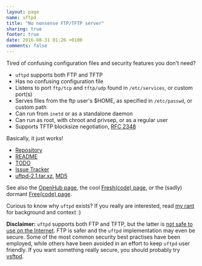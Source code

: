 ```yaml
---
layout: page
name: uftpd
title: "No nonsense FTP/TFTP server"
sharing: true
footer: true
date: 2016-08-31 01:26 +0100
comments: false
---
```


Tired of confusing configuration files and security features you don't need?

* `uftpd` supports both FTP and TFTP
* Has no confusing configuration file
* Listens to port `ftp/tcp` and `tftp/udp` found in `/etc/services`, or custom port(s)
* Serves files from the ftp user's $HOME, as specified in `/etc/passwd`, or custom path
* Can run from `inetd` or as a standalone daemon
* Can run as root, with chroot and privsep, or as a regular user
* Supports TFTP blocksize negotiation, [RFC 2348](http://tools.ietf.org/html/rfc2348)

Basically, it just works!

* [Repository](http://github.com/troglobit/uftpd)
* [README](https://github.com/troglobit/uftpd/blob/master/README.md)
* [TODO](https://github.com/troglobit/uftpd/blob/master/TODO.md)
* [Issue Tracker](http://github.com/troglobit/uftpd/issues)
* [uftpd-2.1.tar.xz](ftp://ftp.troglobit.com/uftpd/uftpd-2.1.tar.xz),
  [MD5](ftp://ftp.troglobit.com/uftpd/uftpd-2.1.tar.xz.md5)

See also the [OpenHub page](https://www.openhub.net/p/uftpd/), the cool
[Fresh(code) page](http://freshcode.club/projects/uftpd), or the (sadly)
dormant [Free(code) page](http://freecode.com/projects/uftpd).

Curious to know why `uftpd` exists?  If you really are interested, read
[my rant](/blog/2014/05/04/why-write-your-own-ftp-server/) for
background and context :)

**Disclaimer:** `uftpd` supports both FTP and TFTP, but the latter is
  [not safe to use on the Internet](http://researchrepository.napier.ac.uk/8746/).
  FTP is safer and the `uftpd` implementation may even be secure.  Some
  of the most common security best practises have been employed, while
  others have been avoided in an effort to keep `uftpd` user friendly.
  If you want something really secure, you should probably try
  [vsftpd](https://security.appspot.com/vsftpd.html).

<!--
  -- Local Variables:
  -- mode: markdown
  -- End:
  -->
